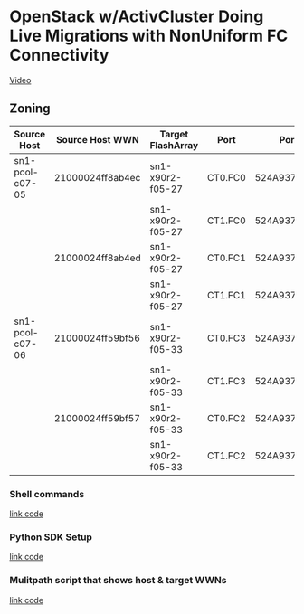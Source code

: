# OpenStack w/ActivCluster Doing Live Migrations with NonUniform FC Connectivity

[Video](https://youtu.be/H5WL8P0OKVQ)


## Zoning
| Source Host        | Source Host WWN    | Target FlashArray   | Port  | Port WWN       |
|--------------------|--------------------|---------------------|-------|------------------|
| sn1-pool-c07-05    | 21000024ff8ab4ec   | sn1-x90r2-f05-27    | CT0.FC0 | 524A93732763AF00 |
|                    |                    | sn1-x90r2-f05-27    | CT1.FC0 | 524A93732763AF10 |
|                    | 21000024ff8ab4ed   | sn1-x90r2-f05-27    | CT0.FC1 | 524A93732763AF01 |
|                    |                    | sn1-x90r2-f05-27    | CT1.FC1 | 524A93732763AF11 |
| sn1-pool-c07-06    | 21000024ff59bf56   | sn1-x90r2-f05-33    | CT0.FC3 | 524A937C5A85A503 |
|                    |                    | sn1-x90r2-f05-33    | CT1.FC3 | 524A937C5A85A513 |
|                    | 21000024ff59bf57   | sn1-x90r2-f05-33    | CT0.FC2 | 524A937C5A85A502 |
|                    |                    | sn1-x90r2-f05-33    | CT1.FC2 | 524A937C5A85A512 |

### Shell commands

[link code](shellcmds.sh)

### Python SDK Setup

[link code](sdksetup.py)

### Mulitpath script that shows host & target WWNs

[link code](multipath.sh)


